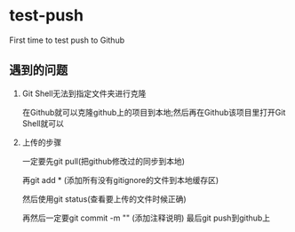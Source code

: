 # test-push
First time to test push to Github
## 遇到的问题
1. Git Shell无法到指定文件夹进行克隆

   在Github就可以克隆github上的项目到本地;然后再在Github该项目里打开Git Shell就可以
  
2. 上传的步骤

   一定要先git pull(把github修改过的同步到本地)
   
   再git add * (添加所有没有gitignore的文件到本地缓存区)
   
   然后使用git status(查看要上传的文件时候正确)
   
   再然后一定要git commit -m "" (添加注释说明)
   最后git push到github上
